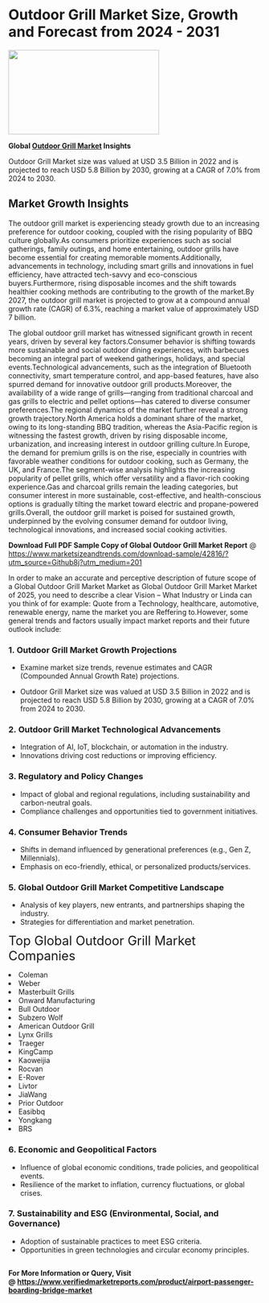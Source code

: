 <H1>Outdoor Grill Market Size, Growth and Forecast from 2024 - 2031</H1><img class="aligncenter size-medium wp-image-584254" src="https://thirdeyenews.in/wp-content/uploads/2024/09/Global-Market-Research-300x168.jpeg" alt="" width="300" height="168" /><p><strong>Global&nbsp;<a href="https://www.marketsizeandtrends.com/download-sample/42816/?utm_source=Github8j?utm_medium=201">Outdoor Grill Market</a> Insights</strong></p><p>Outdoor Grill Market size was valued at USD 3.5 Billion in 2022 and is projected to reach USD 5.8 Billion by 2030, growing at a CAGR of 7.0% from 2024 to 2030.</p><p><h2>Market Growth Insights</h2> <p>The outdoor grill market is experiencing steady growth due to an increasing preference for outdoor cooking, coupled with the rising popularity of BBQ culture globally.As consumers prioritize experiences such as social gatherings, family outings, and home entertaining, outdoor grills have become essential for creating memorable moments.Additionally, advancements in technology, including smart grills and innovations in fuel efficiency, have attracted tech-savvy and eco-conscious buyers.Furthermore, rising disposable incomes and the shift towards healthier cooking methods are contributing to the growth of the market.By 2027, the outdoor grill market is projected to grow at a compound annual growth rate (CAGR) of 6.3%, reaching a market value of approximately USD 7 billion.</p> <p>The global outdoor grill market has witnessed significant growth in recent years, driven by several key factors.Consumer behavior is shifting towards more sustainable and social outdoor dining experiences, with barbecues becoming an integral part of weekend gatherings, holidays, and special events.Technological advancements, such as the integration of Bluetooth connectivity, smart temperature control, and app-based features, have also spurred demand for innovative outdoor grill products.Moreover, the availability of a wide range of grills—ranging from traditional charcoal and gas grills to electric and pellet options—has catered to diverse consumer preferences.The regional dynamics of the market further reveal a strong growth trajectory.North America holds a dominant share of the market, owing to its long-standing BBQ tradition, whereas the Asia-Pacific region is witnessing the fastest growth, driven by rising disposable income, urbanization, and increasing interest in outdoor grilling culture.In Europe, the demand for premium grills is on the rise, especially in countries with favorable weather conditions for outdoor cooking, such as Germany, the UK, and France.The segment-wise analysis highlights the increasing popularity of pellet grills, which offer versatility and a flavor-rich cooking experience.Gas and charcoal grills remain the leading categories, but consumer interest in more sustainable, cost-effective, and health-conscious options is gradually tilting the market toward electric and propane-powered grills.Overall, the outdoor grill market is poised for sustained growth, underpinned by the evolving consumer demand for outdoor living, technological innovations, and increased social cooking activities.<p><span class=""><strong>Download Full PDF Sample Copy of Global Outdoor Grill Market Report</strong> @ <a href="https://www.marketsizeandtrends.com/download-sample/42816/?utm_source=Github8j?utm_medium=201" target="_blank">https://www.marketsizeandtrends.com/download-sample/42816/?utm_source=Github8j?utm_medium=201</a></span></p><p>In order to make an accurate and perceptive description of future scope of a Global&nbsp;Outdoor Grill Market Market as Global&nbsp;Outdoor Grill Market Market of 2025, you need to describe a clear Vision &ndash; What Industry or Linda can you think of for example: Quote from a Technology, healthcare, automotive, renewable energy, name the market you are Reffering to.However, some general trends and factors usually impact market reports and their future outlook include:</p><h3>1.&nbsp;<strong>Outdoor Grill Market Growth Projections</strong></h3><ul><li>Examine market size trends, revenue estimates and CAGR (Compounded Annual Growth Rate) projections.</li><li><p>Outdoor Grill Market size was valued at USD 3.5 Billion in 2022 and is projected to reach USD 5.8 Billion by 2030, growing at a CAGR of 7.0% from 2024 to 2030.</p></li></ul><h3>2.&nbsp;<strong>Outdoor Grill Market Technological Advancements</strong></h3><ul><li>Integration of AI, IoT, blockchain, or automation in the industry.</li><li>Innovations driving cost reductions or improving efficiency.</li></ul><h3>3.&nbsp;<strong>Regulatory and Policy Changes</strong></h3><ul><li>Impact of global and regional regulations, including sustainability and carbon-neutral goals.</li><li>Compliance challenges and opportunities tied to government initiatives.</li></ul><h3>4.&nbsp;<strong>Consumer Behavior Trends</strong></h3><ul><li>Shifts in demand influenced by generational preferences (e.g., Gen Z, Millennials).</li><li>Emphasis on eco-friendly, ethical, or personalized products/services.</li></ul><h3>5.&nbsp;<strong>Global Outdoor Grill Market Competitive Landscape</strong></h3><ul><li>Analysis of key players, new entrants, and partnerships shaping the industry.</li><li>Strategies for differentiation and market penetration.</li></ul><p data-pm-slice="1 1 []"><span style="color: inherit; font-family: inherit; font-size: 25px;">Top Global Outdoor Grill Market Companies</span></p><div class="" data-test-id=""><p><li>Coleman</li><li> Weber</li><li> Masterbuilt Grills</li><li> Onward Manufacturing</li><li> Bull Outdoor</li><li> Subzero Wolf</li><li> American Outdoor Grill</li><li> Lynx Grills</li><li> Traeger</li><li> KingCamp</li><li> Kaoweijia</li><li> Rocvan</li><li> E-Rover</li><li> Livtor</li><li> JiaWang</li><li> Prior Outdoor</li><li> Easibbq</li><li> Yongkang</li><li> BRS</li></p></div><h3>6.&nbsp;<strong>Economic and Geopolitical Factors</strong></h3><ul><li>Influence of global economic conditions, trade policies, and geopolitical events.</li><li>Resilience of the market to inflation, currency fluctuations, or global crises.</li></ul><h3>7.&nbsp;<strong>Sustainability and ESG (Environmental, Social, and Governance)</strong></h3><ul><li>Adoption of sustainable practices to meet ESG criteria.</li><li>Opportunities in green technologies and circular economy principles.</li></ul><h2><strong style="font-size: 14px;">For More Information or Query, Visit @&nbsp;</strong><a style="background-color: #ffffff; font-size: 14px;" href="https://www.marketsizeandtrends.com/report/outdoor-grill-market/" target="_blank">https://www.verifiedmarketreports.com/product/airport-passenger-boarding-bridge-market</a></h2>